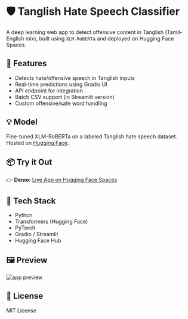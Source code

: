 # 🛡️ Tanglish Hate Speech Classifier

A deep learning web app to detect offensive content in Tanglish (Tamil-English mix), built using `XLM-RoBERTa` and deployed on Hugging Face Spaces.

## 🚀 Features
- Detects hate/offensive speech in Tanglish inputs
- Real-time predictions using Gradio UI
- API endpoint for integration
- Batch CSV support (in Streamlit version)
- Custom offensive/safe word handling

## 💡 Model
Fine-tuned XLM-RoBERTa on a labeled Tanglish hate speech dataset. Hosted on [Hugging Face](https://huggingface.co/EmmanuelJoshua/Tanglish-HateSpeech-Model).

## 📦 Try it Out
👉 **Demo:** [Live App on Hugging Face Spaces](https://huggingface.co/spaces/EmmanuelJoshua/Tanglish-HateSpeech-Detector)  

## 🧠 Tech Stack
- Python
- Transformers (Hugging Face)
- PyTorch
- Gradio / Streamlit
- Hugging Face Hub

## 🖼️ Preview

![app preview](assets/preview.png)

## 📜 License
MIT License
